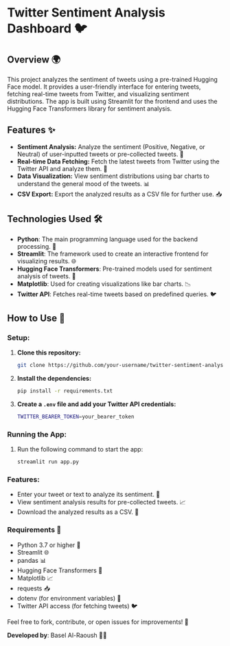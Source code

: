 # Twitter Sentiment Analysis Dashboard 🐦

## Overview 🌍
This project analyzes the sentiment of tweets using a pre-trained Hugging Face model. It provides a user-friendly interface for entering tweets, fetching real-time tweets from Twitter, and visualizing sentiment distributions. The app is built using Streamlit for the frontend and uses the Hugging Face Transformers library for sentiment analysis.

## Features ✨
- **Sentiment Analysis:** Analyze the sentiment (Positive, Negative, or Neutral) of user-inputted tweets or pre-collected tweets. 🧠
- **Real-time Data Fetching:** Fetch the latest tweets from Twitter using the Twitter API and analyze them. 🔄
- **Data Visualization:** View sentiment distributions using bar charts to understand the general mood of the tweets. 📊
- **CSV Export:** Export the analyzed results as a CSV file for further use. 📥

## Technologies Used 🛠️
- **Python**: The main programming language used for the backend processing. 🐍
- **Streamlit**: The framework used to create an interactive frontend for visualizing results. 🌐
- **Hugging Face Transformers**: Pre-trained models used for sentiment analysis of tweets. 🤗
- **Matplotlib**: Used for creating visualizations like bar charts. 📉
- **Twitter API**: Fetches real-time tweets based on predefined queries. 🐦

## How to Use 🚀

### Setup:
1. **Clone this repository:**
    ```bash
    git clone https://github.com/your-username/twitter-sentiment-analysis.git
    ```
2. **Install the dependencies:**
    ```bash
    pip install -r requirements.txt
    ```
3. **Create a `.env` file and add your Twitter API credentials:**
    ```bash
    TWITTER_BEARER_TOKEN=your_bearer_token
    ```

### Running the App:
1. Run the following command to start the app:
    ```bash
    streamlit run app.py
    ```

### Features:
- Enter your tweet or text to analyze its sentiment. 📝
- View sentiment analysis results for pre-collected tweets. 📈
- Download the analyzed results as a CSV. 💾

### Requirements 📜
- Python 3.7 or higher 🐍
- Streamlit 🌐
- pandas 📊
- Hugging Face Transformers 🤗
- Matplotlib 📈
- requests 📥
- dotenv (for environment variables) 🌳
- Twitter API access (for fetching tweets) 🐦

Feel free to fork, contribute, or open issues for improvements! 🔧

**Developed by**: Basel Al-Raoush 👨‍💻
